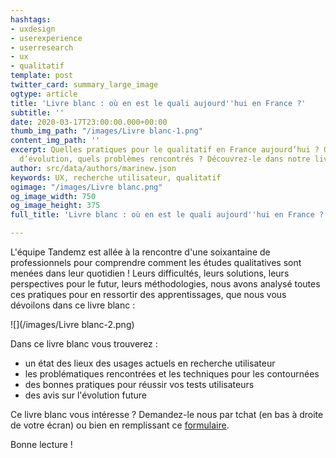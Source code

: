 ```yaml
---
hashtags:
- uxdesign
- userexperience
- userresearch
- ux
- qualitatif
template: post
twitter_card: summary_large_image
ogtype: article
title: 'Livre blanc : où en est le quali aujourd''hui en France ?'
subtitle: ''
date: 2020-03-17T23:00:00.000+00:00
thumb_img_path: "/images/Livre blanc-1.png"
content_img_path: ''
excerpt: Quelles pratiques pour le qualitatif en France aujourd’hui ? Quelles perspectives
  d’évolution, quels problèmes rencontrés ? Découvrez-le dans notre livre blanc
author: src/data/authors/marinew.json
keywords: UX, recherche utilisateur, qualitatif
ogimage: "/images/Livre blanc.png"
og_image_width: 750
og_image_height: 375
full_title: 'Livre blanc : où en est le quali aujourd''hui en France ?'

---
```

L'équipe Tandemz est allée à la rencontre d'une soixantaine de professionnels pour comprendre comment les études qualitatives sont menées dans leur quotidien ! Leurs difficultés, leurs solutions, leurs perspectives pour le futur, leurs méthodologies, nous avons analysé toutes ces pratiques pour en ressortir des apprentissages, que nous vous dévoilons dans ce livre blanc :

![](/images/Livre blanc-2.png)

Dans ce livre blanc vous trouverez :

* un état des lieux des usages actuels en recherche utilisateur
* les problématiques rencontrées et les techniques pour les contournées
* des bonnes pratiques pour réussir vos tests utilisateurs
* des avis sur l'évolution future

Ce livre blanc vous intéresse ? Demandez-le nous par tchat (en bas à droite de votre écran) ou bien en remplissant ce [formulaire](https://www.tandemz.io/contact/ "Formulaire de contact").

Bonne lecture !